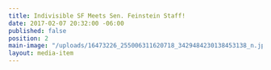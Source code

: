 ```yaml
---
title: Indivisible SF Meets Sen. Feinstein Staff!
date: 2017-02-07 20:32:00 -06:00
published: false
position: 2
main-image: "/uploads/16473226_255006311620718_3429484230138453138_n.jpg"
layout: media-item
---
```


